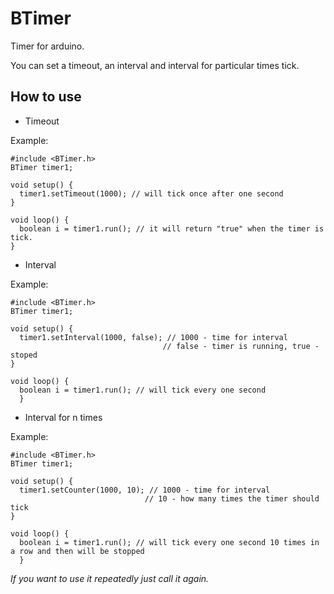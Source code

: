 # BTimer
Timer for arduino. 

You can set a timeout, an interval and interval for particular times tick.

## How to use

* Timeout

Example:

```arduino
#include <BTimer.h>
BTimer timer1;

void setup() {
  timer1.setTimeout(1000); // will tick once after one second
}

void loop() {
  boolean i = timer1.run(); // it will return "true" when the timer is tick.
}
```

* Interval

Example:

```arduino
#include <BTimer.h>
BTimer timer1;

void setup() {
  timer1.setInterval(1000, false); // 1000 - time for interval
                                  // false - timer is running, true - stoped
}

void loop() {
  boolean i = timer1.run(); // will tick every one second
  }
```

* Interval for n times

Example:

```arduino
#include <BTimer.h>
BTimer timer1;

void setup() {
  timer1.setCounter(1000, 10); // 1000 - time for interval
                              // 10 - how many times the timer should tick
}

void loop() {
  boolean i = timer1.run(); // will tick every one second 10 times in a row and then will be stopped
  }
```

*If you want to use it repeatedly just call it again.*
